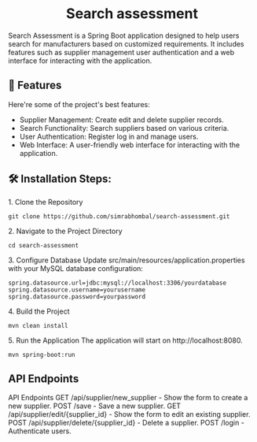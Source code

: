 <h1 align="center" id="title">Search assessment</h1>

<p id="description">Search Assessment is a Spring Boot application designed to help users search for manufacturers based on customized requirements. It includes features such as supplier management user authentication and a web interface for interacting with the application.</p>

  
  
<h2>🧐 Features</h2>

Here're some of the project's best features:

*   Supplier Management: Create edit and delete supplier records.
*   Search Functionality: Search suppliers based on various criteria.
*   User Authentication: Register log in and manage users.
*   Web Interface: A user-friendly web interface for interacting with the application.

<h2>🛠️ Installation Steps:</h2>

<p>1. Clone the Repository</p>

```
git clone https://github.com/simrabhombal/search-assessment.git
```

<p>2. Navigate to the Project Directory</p>

```
cd search-assessment
```

<p>3. Configure Database Update src/main/resources/application.properties with your MySQL database configuration:</p>

```
spring.datasource.url=jdbc:mysql://localhost:3306/yourdatabase spring.datasource.username=yourusername spring.datasource.password=yourpassword
```

<p>4. Build the Project</p>

```
mvn clean install
```

<p>5. Run the Application The application will start on http://localhost:8080.</p>

```
mvn spring-boot:run
```

<h2>API Endpoints</h2>

API Endpoints GET /api/supplier/new\_supplier - Show the form to create a new supplier. POST /save - Save a new supplier. GET /api/supplier/edit/{supplier\_id} - Show the form to edit an existing supplier. POST /api/supplier/delete/{supplier\_id} - Delete a supplier. POST /login - Authenticate users.
